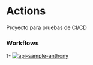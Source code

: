 # Actions
Proyecto para pruebas de CI/CD

### Workflows

1- [![api-sample-anthony](https://github.com/anthony-moreno-cisnero/Actions/actions/workflows/api-sample-anthony.yml/badge.svg)](https://github.com/anthony-moreno-cisnero/Actions/actions/workflows/api-sample-anthony.yml)
